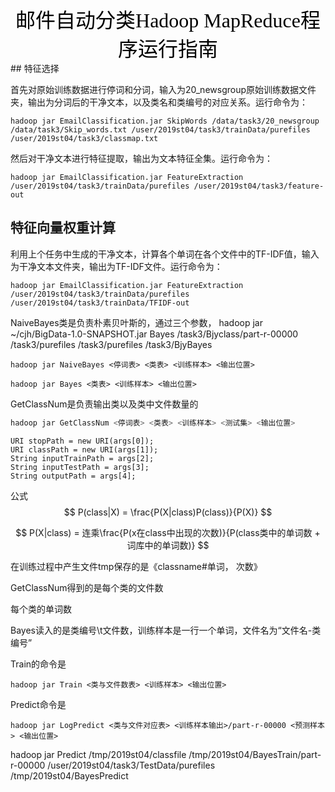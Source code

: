 <center> <font color=#000000 size=6 face="黑体">邮件自动分类Hadoop MapReduce程序运行指南</font></center>
## 特征选择 

首先对原始训练数据进行停词和分词，输入为20_newsgroup原始训练数据文件夹，输出为分词后的干净文本，以及类名和类编号的对应关系。运行命令为：

```shell
hadoop jar EmailClassification.jar SkipWords /data/task3/20_newsgroup /data/task3/Skip_words.txt /user/2019st04/task3/trainData/purefiles /user/2019st04/task3/classmap.txt
```

然后对干净文本进行特征提取，输出为文本特征全集。运行命令为：

```shell
hadoop jar EmailClassification.jar FeatureExtraction /user/2019st04/task3/trainData/purefiles /user/2019st04/task3/feature-out
```

## 特征向量权重计算

利用上个任务中生成的干净文本，计算各个单词在各个文件中的TF-IDF值，输入为干净文本文件夹，输出为TF-IDF文件。运行命令为：

```shell
hadoop jar EmailClassification.jar FeatureExtraction /user/2019st04/task3/trainData/purefiles /user/2019st04/task3/trainData/TFIDF-out
```



NaiveBayes类是负责朴素贝叶斯的，通过三个参数，
 hadoop jar ~/cjh/BigData-1.0-SNAPSHOT.jar Bayes /task3/Bjyclass/part-r-00000 /task3/purefiles /task3/purefiles /task3/BjyBayes



```shell
hadoop jar NaiveBayes <停词表> <类表> <训练样本> <输出位置>
```



```
hadoop jar Bayes <类表> <训练样本> <输出位置>
```



GetClassNum是负责输出类以及类中文件数量的

```powershell
hadoop jar GetClassNum <停词表> <类表> <训练样本> <测试集> <输出位置>
```

```
URI stopPath = new URI(args[0]);
URI classPath = new URI(args[1]);
String inputTrainPath = args[2];
String inputTestPath = args[3];
String outputPath = args[4];
```

公式
$$
P(class|X) = \frac{P(X|class)P(class)}{P(X)}
$$

$$
P(X|class) = 连乘\frac{P(x在class中出现的次数)}{P(class类中的单词数 + 词库中的单词数)}
$$

在训练过程中产生文件tmp保存的是《classname#单词， 次数》

GetClassNum得到的是每个类的文件数

每个类的单词数

Bayes读入的是类编号\t文件数，训练样本是一行一个单词，文件名为“文件名-类编号”



Train的命令是

```
hadoop jar Train <类与文件数表> <训练样本> <输出位置>
```

Predict命令是

```
hadoop jar LogPredict <类与文件对应表> <训练样本输出>/part-r-00000 <预测样本> <输出位置>
```

hadoop jar Predict /tmp/2019st04/classfile /tmp/2019st04/BayesTrain/part-r-00000 /user/2019st04/task3/TestData/purefiles /tmp/2019st04/BayesPredict